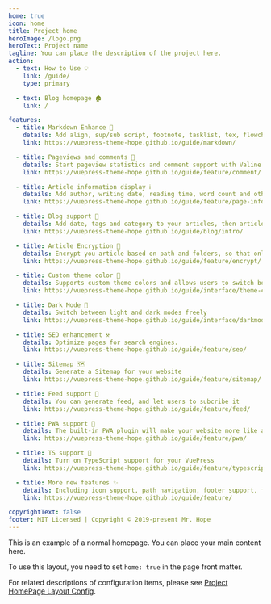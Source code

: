 ```yaml
---
home: true
icon: home
title: Project home
heroImage: /logo.png
heroText: Project name
tagline: You can place the description of the project here.
action:
  - text: How to Use 💡
    link: /guide/
    type: primary

  - text: Blog homepage 🏠
    link: /

features:
  - title: Markdown Enhance 🧰
    details: Add align, sup/sub script, footnote, tasklist, tex, flowchart, diagram, mark and presentation support in Markdown
    link: https://vuepress-theme-hope.github.io/guide/markdown/

  - title: Pageviews and comments 💬
    details: Start pageview statistics and comment support with Valine and Vssue
    link: https://vuepress-theme-hope.github.io/guide/feature/comment/

  - title: Article information display ℹ
    details: Add author, writing date, reading time, word count and other information to your article
    link: https://vuepress-theme-hope.github.io/guide/feature/page-info/

  - title: Blog support 📝
    details: Add date, tags and category to your articles, then article, tag, category and timeline list will be auto generated
    link: https://vuepress-theme-hope.github.io/guide/blog/intro/

  - title: Article Encryption 🔐
    details: Encrypt you article based on path and folders, so that only the one you want could see them
    link: https://vuepress-theme-hope.github.io/guide/feature/encrypt/

  - title: Custom theme color 🎨
    details: Supports custom theme colors and allows users to switch between preset theme colors
    link: https://vuepress-theme-hope.github.io/guide/interface/theme-color/

  - title: Dark Mode 🌙
    details: Switch between light and dark modes freely
    link: https://vuepress-theme-hope.github.io/guide/interface/darkmode/

  - title: SEO enhancement ⚒
    details: Optimize pages for search engines.
    link: https://vuepress-theme-hope.github.io/guide/feature/seo/

  - title: Sitemap 🗺
    details: Generate a Sitemap for your website
    link: https://vuepress-theme-hope.github.io/guide/feature/sitemap/

  - title: Feed support 📡
    details: You can generate feed, and let users to subcribe it
    link: https://vuepress-theme-hope.github.io/guide/feature/feed/

  - title: PWA support 📲
    details: The built-in PWA plugin will make your website more like an APP.
    link: https://vuepress-theme-hope.github.io/guide/feature/pwa/

  - title: TS support 🔧
    details: Turn on TypeScript support for your VuePress
    link: https://vuepress-theme-hope.github.io/guide/feature/typescript/

  - title: More new features ✨
    details: Including icon support, path navigation, footer support, fullscreen button, blog homepage, etc.
    link: https://vuepress-theme-hope.github.io/guide/feature/

copyrightText: false
footer: MIT Licensed | Copyright © 2019-present Mr. Hope
---
```


This is an example of a normal homepage. You can place your main content here.

To use this layout, you need to set `home: true` in the page front matter.

For related descriptions of configuration items, please see [Project HomePage Layout Config](https://vuepress-theme-hope.github.io/guide/layout/home/).
